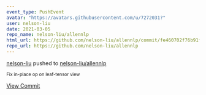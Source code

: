 ```yaml
---
event_type: PushEvent
avatar: "https://avatars.githubusercontent.com/u/7272031?"
user: nelson-liu
date: 2021-03-05
repo_name: nelson-liu/allennlp
html_url: https://github.com/nelson-liu/allennlp/commit/fe460702f76b91f50c56f6973bff74768ae8fe7b
repo_url: https://github.com/nelson-liu/allennlp
---
```


<a href='https://github.com/nelson-liu' target='_blank'>nelson-liu</a> pushed to <a href='https://github.com/nelson-liu/allennlp' target='_blank'>nelson-liu/allennlp</a>

<small>Fix in-place op on leaf-tensor view</small>

<a href='https://github.com/nelson-liu/allennlp/commit/fe460702f76b91f50c56f6973bff74768ae8fe7b' target='_blank'>View Commit</a>